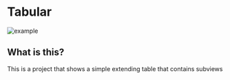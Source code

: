# Tabular

![example](/assets/example.gif)

## What is this?

This is a project that shows a simple extending table that contains subviews